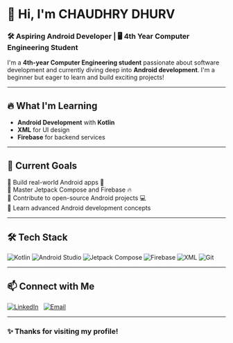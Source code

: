 # 👋 Hi, I'm CHAUDHRY DHURV  
### 🛠️ Aspiring Android Developer | 🖥️ 4th Year Computer Engineering Student  

I'm a **4th-year Computer Engineering student** passionate about software development and currently diving deep into **Android development**. I'm a beginner but eager to learn and build exciting projects!

---
## 🔥 What I'm Learning
- **Android Development** with **Kotlin**
- **XML** for UI design
- **Firebase** for backend services
  
---
## 🚀 Current Goals
🔹 Build real-world Android apps 📱  
🔹 Master Jetpack Compose and Firebase 🔥  
🔹 Contribute to open-source Android projects 💻  
🔹 Learn advanced Android development concepts  

---
## 🛠️ Tech Stack
![Kotlin](https://img.shields.io/badge/Kotlin-0095D5?logo=kotlin&logoColor=white) ![Android Studio](https://img.shields.io/badge/Android%20Studio-3DDC84?logo=android-studio&logoColor=white) ![Jetpack Compose](https://img.shields.io/badge/Jetpack%20Compose-4285F4?logo=android&logoColor=white) ![Firebase](https://img.shields.io/badge/Firebase-FFCA28?logo=firebase&logoColor=white) ![XML](https://img.shields.io/badge/XML-EB8C00?logo=code&logoColor=white) ![Git](https://img.shields.io/badge/Git-F05032?logo=git&logoColor=white)  

---
## 📫 Connect with Me
[![LinkedIn](https://img.shields.io/badge/LinkedIn-blue?style=flat&logo=linkedin&labelColor=blue)](https://www.linkedin.com/in/dhruv-chaudhary-8026a3258/)&nbsp;&nbsp;
[![Email](https://img.shields.io/badge/Email-D14836?style=flat&logo=gmail&logoColor=white&labelColor=D14836)](mailto:dhruv.chaudhary.63513@gmail.com)

---
### **✨ Thanks for visiting my profile!**
